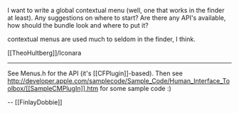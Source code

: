 I want to write a global contextual menu (well, one that works in the finder at least). Any suggestions on where to start? Are there any API's available, how should the bundle look and where to put it?


contextual menus are used much to seldom in the finder, I think.


[[TheoHultberg]]/Iconara

----

See Menus.h for the API (it's [[CFPlugin]]-based). Then see http://developer.apple.com/samplecode/Sample_Code/Human_Interface_Toolbox/[[SampleCMPlugIn]].htm for some sample code :)

-- [[FinlayDobbie]]